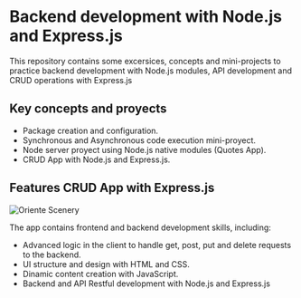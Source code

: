 # Backend development with Node.js and Express.js

This repository contains some excersices, concepts and mini-projects to practice backend development with Node.js modules, API development and CRUD operations with Express.js

## Key concepts and proyects

* Package creation and configuration.
* Synchronous and Asynchronous code execution mini-proyect.
* Node server proyect using Node.js native modules (Quotes App).
* CRUD App with Node.js and Express.js.

## Features CRUD App with Express.js

![Oriente Scenery](/public/og-image.png)

The app contains frontend and backend development skills, including:

* Advanced logic in the client to handle get, post, put and delete requests to the backend.
* UI structure and design with HTML and CSS.
* Dinamic content creation with JavaScript.
* Backend and API Restful development with Node.js and Express.js

